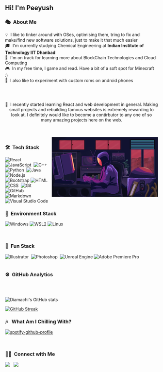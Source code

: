 

<h2>Hi! I'm Peeyush</h2>

<!--&nbsp; -->

### 🎭 &nbsp;About Me

💡 &nbsp;I like to tinker around with OSes, optimising them, tring to fix and make/find new software solutions, just to make it that much easier\
🎓 &nbsp;I'm currently studying Chemical Engineering at **Indian Institute of Technology IIT Dhanbad**\
📃 &nbsp;I'm on track for learning more about BlockChain Technologies and Cloud Computing\
🎮 &nbsp;In my free time, I game and read. Have a bit of a soft spot for Minecraft :) \
🔌 &nbsp;I also like to experiment with custom roms on android phones

<br>
<br>
<p align ="center">
🎃 &nbsp;I recently started learning React and web development in general. Making small projects and rebuilding famous websites is extremely rewarding to look at. I definitely would like to become a contirbutor to any one of so many amazing projects here on the web. 
</p>
<br>
<br>




<img alt="Night Coding" src="./assets/123.gif" align="right" width="350"/>

### 🛠 &nbsp;Tech Stack

![React](https://img.shields.io/badge/-React-05122A?style=flat&logo=react)&nbsp;\
![JavaScript](https://img.shields.io/badge/-JavaScript-05122A?style=flat&logo=javascript)&nbsp;
![C++](https://img.shields.io/badge/-C++-05122A?style=flat&logo=C%2B%2B&logoColor=00599C)&nbsp;\
![Python](https://img.shields.io/badge/-Python-05122A?style=flat&logo=python)&nbsp;
![Java](https://img.shields.io/badge/-Java-05122A?style=flat&logo=Java&logoColor=FFA518)&nbsp;
![Node.js](https://img.shields.io/badge/-Node.js-05122A?style=flat&logo=node.js)&nbsp;\
![Bootstrap](https://img.shields.io/badge/-Bootstrap-05122A?style=flat&logo=bootstrap&logoColor=563D7C)
![HTML](https://img.shields.io/badge/-HTML-05122A?style=flat&logo=HTML5)&nbsp;
![CSS](https://img.shields.io/badge/-CSS-05122A?style=flat&logo=CSS3&logoColor=1572B6)&nbsp;
![Git](https://img.shields.io/badge/-Git-05122A?style=flat&logo=git)&nbsp;\
![GitHub](https://img.shields.io/badge/-GitHub-05122A?style=flat&logo=github)&nbsp;
![Markdown](https://img.shields.io/badge/-Markdown-05122A?style=flat&logo=markdown)
![Visual Studio Code](https://img.shields.io/badge/-Visual%20Studio%20Code-05122A?style=flat&logo=visual-studio-code&logoColor=007ACC)


### 💽 &nbsp;Environment Stack
![Windows](https://img.shields.io/badge/Windows-0078D6?color=05122A&style=flat&logo=windows&logoColor=blue)
![WSL2](https://img.shields.io/badge/-WSL2-05122A)
![Linux](https://img.shields.io/badge/Linux-FCC624?color=05122A&style=flat&logo=linux&logoColor=yellow)

<br>


### 🎈 &nbsp;Fun Stack

![Illustrator](https://img.shields.io/badge/-Illustrator-05122A?style=flat&logo=adobe-illustrator)&nbsp;
![Photoshop](https://img.shields.io/badge/-Photoshop-05122A?style=flat&logo=adobe-photoshop)&nbsp;
![Unreal Engine](https://img.shields.io/badge/Unreal%20Engine-%23313131.svg?color=05122A&style=flat&logo=unrealengine&logoColor=white)
![Adobe Premiere Pro](https://img.shields.io/badge/Adobe%20Premiere%20Pro-9999FF.svg?color=05122A&style=flat&logo=Adobe%20Premiere%20Pro&logoColor=violet)
<br>
<br>
### ⚙️ &nbsp;GitHub Analytics

<br>
<br>

<p align="center">

![Diamachi's GitHub stats](https://github-readme-stats.vercel.app/api?username=diamachi&hide=contribs&show_icons=true&theme=synthwave)

[![GitHub Streak](http://github-readme-streak-stats.herokuapp.com?user=diamachi&theme=radical&date_format=M%20j%5B%2C%20Y%5D&dates=26FFB6)](https://git.io/streak-stats)

</p>

### 🎶 &nbsp; What Am I Chilling With?
<p align ="center">

[![spotify-github-profile](https://spotify-github-profile.vercel.app/api/view?uid=313zhibh4lxub7jseamnbqsckmni&cover_image=true&theme=default&bar_color=ff007b&bar_color_cover=false)](https://spotify-github-profile.vercel.app/api/view?uid=313zhibh4lxub7jseamnbqsckmni&redirect=true)

</p>

<br>


### 🤝🏻 &nbsp;Connect with Me
<a href="mailto:peeyushyadav1402@gmail.com"><img src="https://img.shields.io/badge/Gmail-D14836?style=for-the-badge&logo=gmail&logoColor=white"/></a> &nbsp; 
<a href="https://discordapp.com/users/630093122277343242"><img src="https://img.shields.io/badge/Diamachi-%237289DA.svg?style=for-the-badge&logo=discord&logoColor=white"/></a> &nbsp; 




